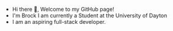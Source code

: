 - Hi there 👋, Welcome to my GitHub page!
- I'm Brock I am currently a Student at the University of Dayton
- I am an aspiring full-stack developer.
